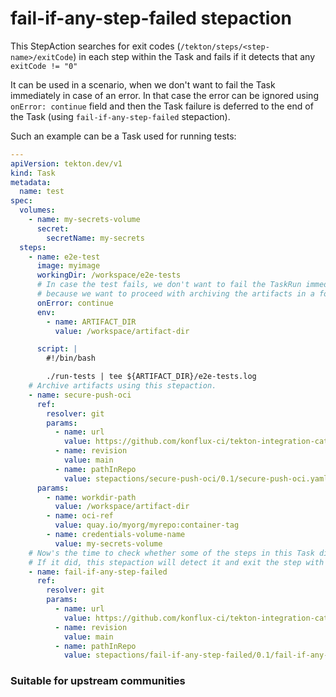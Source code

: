 # fail-if-any-step-failed stepaction

This StepAction searches for exit codes (`/tekton/steps/<step-name>/exitCode`) in each step within the Task and fails if it detects that any `exitCode != "0"`

It can be used in a scenario, when we don't want to fail the Task immediately in case of an error. In that case the error can be ignored using `onError: continue`
field and then the Task failure is deferred to the end of the Task (using `fail-if-any-step-failed` stepaction).

Such an example can be a Task used for running tests:


```yaml
---
apiVersion: tekton.dev/v1
kind: Task
metadata:
  name: test
spec:
  volumes:
    - name: my-secrets-volume
      secret:
        secretName: my-secrets
  steps:
    - name: e2e-test
      image: myimage
      workingDir: /workspace/e2e-tests
      # In case the test fails, we don't want to fail the TaskRun immediately,
      # because we want to proceed with archiving the artifacts in a following step.
      onError: continue
      env:
        - name: ARTIFACT_DIR
          value: /workspace/artifact-dir

      script: |
        #!/bin/bash

        ./run-tests | tee ${ARTIFACT_DIR}/e2e-tests.log
    # Archive artifacts using this stepaction.
    - name: secure-push-oci
      ref:
        resolver: git
        params:
          - name: url
            value: https://github.com/konflux-ci/tekton-integration-catalog.git
          - name: revision
            value: main
          - name: pathInRepo
            value: stepactions/secure-push-oci/0.1/secure-push-oci.yaml
      params:
        - name: workdir-path
          value: /workspace/artifact-dir
        - name: oci-ref
          value: quay.io/myorg/myrepo:container-tag
        - name: credentials-volume-name
          value: my-secrets-volume
    # Now's the time to check whether some of the steps in this Task didn't fail.
    # If it did, this stepaction will detect it and exit the step with the same non-zero exit code.
    - name: fail-if-any-step-failed
      ref:
        resolver: git
        params:
          - name: url
            value: https://github.com/konflux-ci/tekton-integration-catalog.git
          - name: revision
            value: main
          - name: pathInRepo
            value: stepactions/fail-if-any-step-failed/0.1/fail-if-any-step-failed.yaml
```

### Suitable for upstream communities